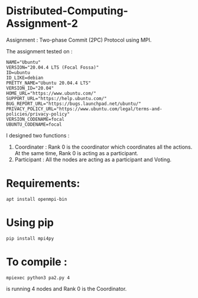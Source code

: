 # Distributed-Computing-Assignment-2

Assignment : Two-phase Commit (2PC) Protocol using MPI. 

The assignment tested on : 
```
NAME="Ubuntu"
VERSION="20.04.4 LTS (Focal Fossa)"
ID=ubuntu
ID_LIKE=debian
PRETTY_NAME="Ubuntu 20.04.4 LTS"
VERSION_ID="20.04"
HOME_URL="https://www.ubuntu.com/"
SUPPORT_URL="https://help.ubuntu.com/"
BUG_REPORT_URL="https://bugs.launchpad.net/ubuntu/"
PRIVACY_POLICY_URL="https://www.ubuntu.com/legal/terms-and-policies/privacy-policy"
VERSION_CODENAME=focal
UBUNTU_CODENAME=focal
```

I designed two functions : 
1. Coordinater : Rank 0 is the coordinator which coordinates all the actions. At the same time, Rank 0 is acting as a participant.  
2. Participant : All the nodes are acting as a participant and Voting. 

# Requirements: 
``` 
apt install openmpi-bin 
```
# Using pip
```
pip install mpi4py 
```

# To compile : 
``` mpiexec python3 pa2.py 4 ``` 

is running 4 nodes and Rank 0 is the Coordinator. 
